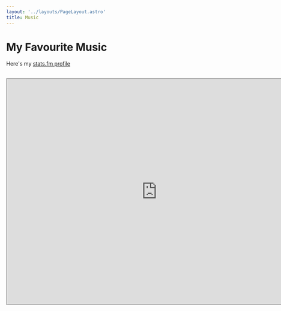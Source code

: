 ```yaml
---
layout: '../layouts/PageLayout.astro'
title: Music
---
```


<h1 class="font-bold text-3xl text-center mb-4">My Favourite Music</h1>

<p class="text-center"> Here's my <a href="https://stats.fm/21w5qrmgsdsccbhg24a2x3fhi"> stats.fm profile </a></p>

<br>
  
<div class="row">
<iframe 
    alt="Aadit Kamat stats.fm profile"
    src="https://stats.fm/21w5qrmgsdsccbhg24a2x3fhi" 
    style="border:solid 1px #777;margin: 0 auto;"
    width="800"
    height="600"
    frameborder=0
    ></iframe>
</div>
</main>

<br><br>
